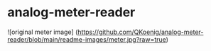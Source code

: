 # analog-meter-reader
 
![original meter image] (https://github.com/QKoenig/analog-meter-reader/blob/main/readme-images/meter.jpg?raw=true)
